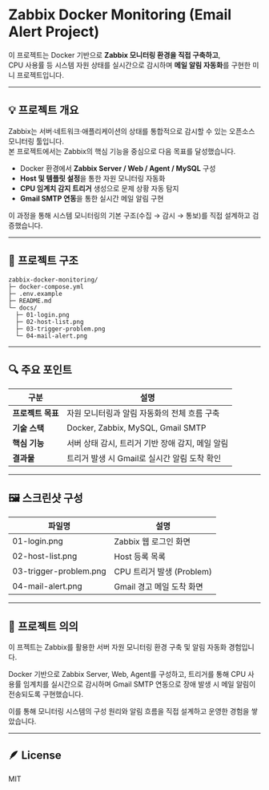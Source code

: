 # Zabbix Docker Monitoring (Email Alert Project)

이 프로젝트는 Docker 기반으로 **Zabbix 모니터링 환경을 직접 구축하고**,  
CPU 사용률 등 시스템 자원 상태를 실시간으로 감시하며 **메일 알림 자동화**를 구현한 미니 프로젝트입니다.

---

## 💡 프로젝트 개요
Zabbix는 서버·네트워크·애플리케이션의 상태를 통합적으로 감시할 수 있는 오픈소스 모니터링 툴입니다.  
본 프로젝트에서는 Zabbix의 핵심 기능을 중심으로 다음 목표를 달성했습니다.

- Docker 환경에서 **Zabbix Server / Web / Agent / MySQL** 구성  
- **Host 및 템플릿 설정**을 통한 자원 모니터링 자동화  
- **CPU 임계치 감지 트리거** 생성으로 문제 상황 자동 탐지  
- **Gmail SMTP 연동**을 통한 실시간 메일 알림 구현  

이 과정을 통해 시스템 모니터링의 기본 구조(수집 → 감시 → 통보)를 직접 설계하고 검증했습니다.

---

## 🧩 프로젝트 구조
```
zabbix-docker-monitoring/
├─ docker-compose.yml
├─ .env.example
├─ README.md
└─ docs/
  ├─ 01-login.png
  ├─ 02-host-list.png
  ├─ 03-trigger-problem.png
  └─ 04-mail-alert.png
```

---

## 🔍 주요 포인트
| 구분 | 설명 |
|------|------|
| **프로젝트 목표** | 자원 모니터링과 알림 자동화의 전체 흐름 구축 |
| **기술 스택** | Docker, Zabbix, MySQL, Gmail SMTP |
| **핵심 기능** | 서버 상태 감시, 트리거 기반 장애 감지, 메일 알림 |
| **결과물** | 트리거 발생 시 Gmail로 실시간 알림 도착 확인 |

---

## 🖼️ 스크린샷 구성
| 파일명 | 설명 |
|--------|------|
| 01-login.png | Zabbix 웹 로그인 화면 |
| 02-host-list.png | Host 등록 목록 |
| 03-trigger-problem.png | CPU 트리거 발생 (Problem) |
| 04-mail-alert.png | Gmail 경고 메일 도착 화면 |

---

## 🧭 프로젝트 의의
이 프젝트는 Zabbix를 활용한 서버 자원 모니터링 환경 구축 및 알림 자동화 경험입니다.

Docker 기반으로 Zabbix Server, Web, Agent를 구성하고, 트리거를 통해 CPU 사용률 임계치를 실시간으로 감시하며 Gmail SMTP 연동으로 장애 발생 시 메일 알림이 전송되도록 구현했습니다.

이를 통해 모니터링 시스템의 구성 원리와 알림 흐름을 직접 설계하고 운영한 경험을 쌓았습니다.

---

## 🪶 License
MIT
